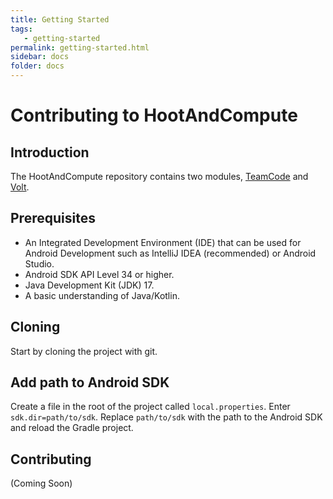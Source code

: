 ```yaml
---
title: Getting Started
tags:
   - getting-started
permalink: getting-started.html
sidebar: docs
folder: docs
---
```


# Contributing to HootAndCompute

## Introduction

The HootAndCompute repository contains two modules, [TeamCode]() and [Volt]().

## Prerequisites

- An Integrated Development Environment (IDE) that can be used for Android Development such as IntelliJ IDEA (recommended) or Android Studio.
- Android SDK API Level 34 or higher.
- Java Development Kit (JDK) 17.
- A basic understanding of Java/Kotlin.

## Cloning

Start by cloning the project with git.

## Add path to Android SDK

Create a file in the root of the project called `local.properties`.
Enter `sdk.dir=path/to/sdk`.
Replace `path/to/sdk` with the path to the Android SDK and reload the Gradle project.

## Contributing

(Coming Soon)